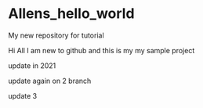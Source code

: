# Allens_hello_world
My new repository for tutorial

Hi All
I am new to github and this is my my sample project

update in 2021

update again on 2 branch

update 3